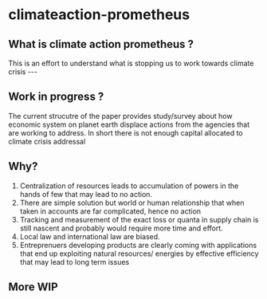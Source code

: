 # climateaction-prometheus

## What is climate action prometheus ?

This is an effort to understand what is stopping us to work towards climate crisis ---

## Work in progress ?

The current strucutre of the paper provides study/survey about how economic system on planet earth displace 
actions from the agencies that are working to address. In short there is not enough capital allocated to climate 
crisis addressal

## Why?

1. Centralization of resources leads to accumulation of powers in the hands of few that may lead to no action.
2. There are simple solution but world or human relationship that when taken in accounts are far complicated, 
hence no action 
3. Tracking and measurement of the exact loss or quanta in supply chain is still nascent and probably would 
require more time and effort.
4. Local law and international law are biased.
5. Entreprenuers developing products are clearly coming with applications that end up exploiting natural 
resources/ energies by effective efficiency that may lead to long term issues


## More WIP





